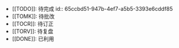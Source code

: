 - [[TODO]]:  待完成
  id:: 65ccbd51-947b-4ef7-a5b5-3393e6cddf85
- [[TOMK]]: 待批改
- [[TOCR]]: 待订正
- [[TORV]]: 待复盘
- [[DONE]]: 已利用